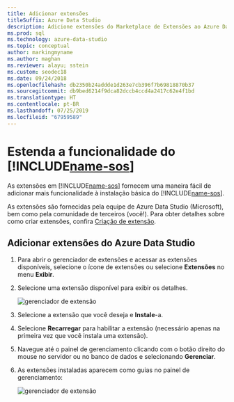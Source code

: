```yaml
---
title: Adicionar extensões
titleSuffix: Azure Data Studio
description: Adicione extensões do Marketplace de Extensões ao Azure Data Studio
ms.prod: sql
ms.technology: azure-data-studio
ms.topic: conceptual
author: markingmyname
ms.author: maghan
ms.reviewer: alayu; sstein
ms.custom: seodec18
ms.date: 09/24/2018
ms.openlocfilehash: db2350b24addde1d263e7cb396f7b69818870b37
ms.sourcegitcommit: db9bed6214f9dca82dccb4ccd4a2417c62e4f1bd
ms.translationtype: HT
ms.contentlocale: pt-BR
ms.lasthandoff: 07/25/2019
ms.locfileid: "67959589"
---
```

# <a name="extend-the-functionality-of-includename-sosincludesname-sos-shortmd"></a>Estenda a funcionalidade do [!INCLUDE[name-sos](../includes/name-sos-short.md)]

As extensões em [!INCLUDE[name-sos](../includes/name-sos-short.md)] fornecem uma maneira fácil de adicionar mais funcionalidade à instalação básica do [!INCLUDE[name-sos](../includes/name-sos-short.md)]. 

As extensões são fornecidas pela equipe de Azure Data Studio (Microsoft), bem como pela comunidade de terceiros (você!). Para obter detalhes sobre como criar extensões, confira [Criação de extensão](extension-authoring.md).


## <a name="add-azure-data-studio-extensions"></a>Adicionar extensões do Azure Data Studio

1. Para abrir o gerenciador de extensões e acessar as extensões disponíveis, selecione o ícone de extensões ou selecione **Extensões** no menu **Exibir**.
2. Selecione uma extensão disponível para exibir os detalhes.

   ![gerenciador de extensão](media/extensions/extension-manager.png)

3. Selecione a extensão que você deseja e **Instale**-a.
4. Selecione **Recarregar** para habilitar a extensão (necessário apenas na primeira vez que você instala uma extensão).
5. Navegue até o painel de gerenciamento clicando com o botão direito do mouse no servidor ou no banco de dados e selecionando **Gerenciar**.
6. As extensões instaladas aparecem como guias no painel de gerenciamento:

   ![gerenciador de extensão](media/extensions/dashboard-extensions.png)




